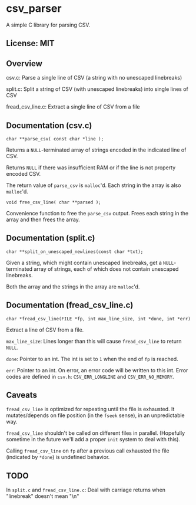 # csv_parser

A simple C library for parsing CSV.

## License: MIT

## Overview

csv.c:  Parse a single line of CSV (a string with no unescaped linebreaks)

split.c:  Split a string of CSV (with unescaped linebreaks) into single lines
of CSV

fread_csv_line.c:  Extract a single line of CSV from a file

## Documentation (csv.c)

    char **parse_csv( const char *line );

Returns a `NULL`-terminated array of strings encoded in the indicated line of
CSV.

Returns `NULL` if there was insufficient RAM or if the line is not property
encoded CSV.

The return value of `parse_csv` is `malloc`'d.  Each string in the array is
also `malloc`'d.

    void free_csv_line( char **parsed );

Convenience function to free the `parse_csv` output.  Frees each string in the
array and then frees the array.

## Documentation (split.c)

    char **split_on_unescaped_newlines(const char *txt);

Given a string, which might contain unescaped linebreaks, get a
`NULL`-terminated array of strings, each of which does not contain unescaped
linebreaks.

Both the array and the strings in the array are `malloc`'d.

## Documentation (fread_csv_line.c)

    char *fread_csv_line(FILE *fp, int max_line_size, int *done, int *err)

Extract a line of CSV from a file.

`max_line_size`: Lines longer than this will cause `fread_csv_line` to return
`NULL`.

`done`: Pointer to an int.  The int is set to `1` when the end of `fp` is
reached.

`err`: Pointer to an int.  On error, an error code will be written to this int.
Error codes are defined in `csv.h`: `CSV_ERR_LONGLINE` and `CSV_ERR_NO_MEMORY`.

## Caveats

`fread_csv_line` is optimized for repeating until the file is exhausted.  It
mutates/depends on file position (in the `fseek` sense), in an unpredictable
way.

`fread_csv_line` shouldn't be called on different files in parallel. (Hopefully
sometime in the future we'll add a proper `init` system to deal with this).

Calling `fread_csv_line` on `fp` after a previous call exhausted the file
(indicated by `*done`) is undefined behavior.

## TODO

In `split.c` and `fread_csv_line.c`:  Deal with carriage returns when
"linebreak" doesn't mean "\n"
